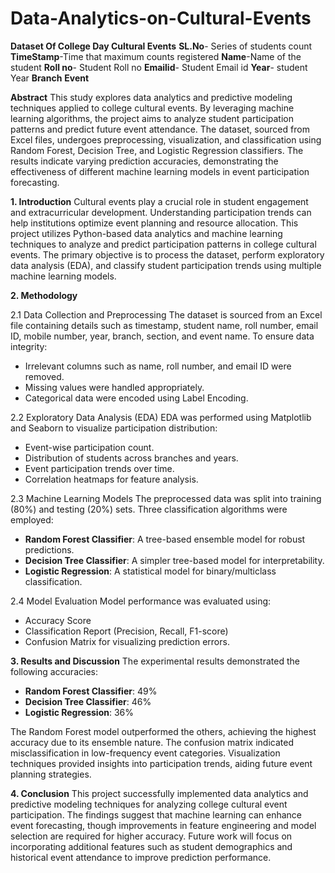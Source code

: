 # Data-Analytics-on-Cultural-Events

**Dataset Of College Day Cultural Events**
**SL.No**- Series of students count
**TimeStamp**-Time that maximum counts registered
**Name**-Name of the student
**Roll no**- Student Roll no
**Emailid**- Student Email id
**Year**- student Year
**Branch**
**Event**


**Abstract**
This study explores data analytics and predictive modeling techniques applied to college cultural events. By leveraging machine learning algorithms, the project aims to analyze student participation patterns and predict future event attendance. The dataset, sourced from Excel files, undergoes preprocessing, visualization, and classification using Random Forest, Decision Tree, and Logistic Regression classifiers. The results indicate varying prediction accuracies, demonstrating the effectiveness of different machine learning models in event participation forecasting.

**1. Introduction**
Cultural events play a crucial role in student engagement and extracurricular development. Understanding participation trends can help institutions optimize event planning and resource allocation. This project utilizes Python-based data analytics and machine learning techniques to analyze and predict participation patterns in college cultural events. The primary objective is to process the dataset, perform exploratory data analysis (EDA), and classify student participation trends using multiple machine learning models.

**2. Methodology**

2.1 Data Collection and Preprocessing
The dataset is sourced from an Excel file containing details such as timestamp, student name, roll number, email ID, mobile number, year, branch, section, and event name. To ensure data integrity:
- Irrelevant columns such as name, roll number, and email ID were removed.
- Missing values were handled appropriately.
- Categorical data were encoded using Label Encoding.

2.2 Exploratory Data Analysis (EDA)
EDA was performed using Matplotlib and Seaborn to visualize participation distribution:
- Event-wise participation count.
- Distribution of students across branches and years.
- Event participation trends over time.
- Correlation heatmaps for feature analysis.

2.3 Machine Learning Models
The preprocessed data was split into training (80%) and testing (20%) sets. Three classification algorithms were employed:
- **Random Forest Classifier**: A tree-based ensemble model for robust predictions.
- **Decision Tree Classifier**: A simpler tree-based model for interpretability.
- **Logistic Regression**: A statistical model for binary/multiclass classification.

2.4 Model Evaluation
Model performance was evaluated using:
- Accuracy Score
- Classification Report (Precision, Recall, F1-score)
- Confusion Matrix for visualizing prediction errors.

**3. Results and Discussion**
The experimental results demonstrated the following accuracies:
- **Random Forest Classifier**: 49%
- **Decision Tree Classifier**: 46%
- **Logistic Regression**: 36%

The Random Forest model outperformed the others, achieving the highest accuracy due to its ensemble nature. The confusion matrix indicated misclassification in low-frequency event categories. Visualization techniques provided insights into participation trends, aiding future event planning strategies.

**4. Conclusion**
This project successfully implemented data analytics and predictive modeling techniques for analyzing college cultural event participation. The findings suggest that machine learning can enhance event forecasting, though improvements in feature engineering and model selection are required for higher accuracy. Future work will focus on incorporating additional features such as student demographics and historical event attendance to improve prediction performance.

